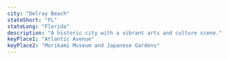 ```yaml
---
city: "Delray Beach"
stateShort: "FL"
stateLong: "Florida"
description: "A historic city with a vibrant arts and culture scene."
keyPlace1: "Atlantic Avenue"
keyPlace2: "Morikami Museum and Japanese Gardens"
---
```

